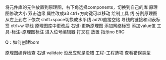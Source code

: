 将元件库的元件放置到原理图，右下角选择components，切换到自己的库
原理图修改大小 双击边缘 属性改成a3 ctrl+方向键可以移动
绘制工具 线 分割原理图 从左上到右下依次 shift+space切换成水平线 ad20直接空格
导线的链接和网表标签 
ctrl+w 导线 
原理图库中更改后 右键-更新原理图
添加网络标签 
添加value值 工具-标注-原理图标注 进入位号编辑器
打叉在 放置 指示no ERC 

Q：如何创建bom

原理图编译检查 右键 validate 没反应就是没错
工程-工程选项 查看错误类型
